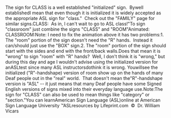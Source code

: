 The sign for CLASS is a well established "initialized" 
  sign.  Bywell establishedI mean that even though it is 
  initialized it is widely accepted as the appropriate ASL sign for "class."  
  Check out the "FAMILY" page for similar signs.CLASS:  As in, I can't wait to go to ASL class!"To sign "classroom" just combine the signs "CLASS" and "ROOM"Animated:  CLASSROOM:Note: I need to fix the animation above it has two problems:1. The "room" portion of the sign doesn't need the "R" hands.  Instead 
	it can/should just use the "BOX" sign.2. The "room" portion of the sign should start with the sides and end with 
	the front/back walls.Does that mean it is "wrong" to sign "room" with "R" hands?  Well, I 
	don't think it is "wrong," but during this day and age I wouldn't 
	advise using the initialized version for anASLtest since many ASL 
	instructorsdothink it is wrong. Youwillsee the initialized 
	("R"-handshape) version of room show up on the hands of many Deaf people out 
	in the "real" world.  That doesn't mean the"R"-handshape version is "ASL" -- it just means that many Deaf people have 
	some Signed English versions of signs mixed into their everyday language 
	use.Note:The sign for "CLASS" can also be used to mean things like "category" 
			or "section."You can learnAmerican 
		Sign Language (ASL)online at American Sign Language University ™ASLresources 
		by Lifeprint.com  ©  Dr. William Vicars